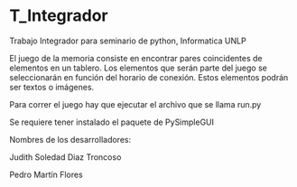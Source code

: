# T_Integrador
Trabajo Integrador para seminario de python, Informatica UNLP

El juego de la memoria consiste en encontrar pares coincidentes de elementos en un tablero.
Los elementos que serán parte del juego se seleccionarán en función del horario de conexión. Estos elementos  podrán ser textos o imágenes.

Para correr el juego hay que ejecutar el archivo que se llama run.py

Se requiere tener instalado el paquete de PySimpleGUI

Nombres de los desarrolladores:

Judith Soledad Diaz Troncoso

Pedro Martín Flores
